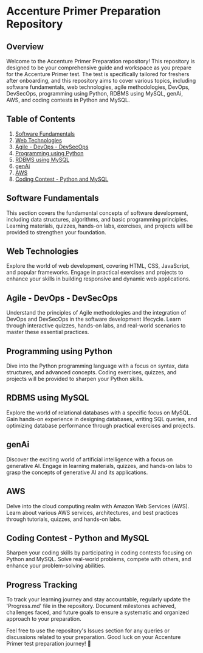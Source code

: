 # Accenture Primer Preparation Repository

## Overview

Welcome to the Accenture Primer Preparation repository! This repository is designed to be your comprehensive guide and workspace as you prepare for the Accenture Primer test. The test is specifically tailored for freshers after onboarding, and this repository aims to cover various topics, including software fundamentals, web technologies, agile methodologies, DevOps, DevSecOps, programming using Python, RDBMS using MySQL, genAi, AWS, and coding contests in Python and MySQL.

## Table of Contents

1. [Software Fundamentals](#software-fundamentals)
2. [Web Technologies](#web-technologies)
3. [Agile - DevOps - DevSecOps](#agile-devops-devsecops)
4. [Programming using Python](#programming-using-python)
5. [RDBMS using MySQL](#rdbms-using-mysql)
6. [genAi](#genai)
7. [AWS](#aws)
8. [Coding Contest - Python and MySQL](#coding-contest-python-and-mysql)

## Software Fundamentals

This section covers the fundamental concepts of software development, including data structures, algorithms, and basic programming principles. Learning materials, quizzes, hands-on labs, exercises, and projects will be provided to strengthen your foundation.

## Web Technologies

Explore the world of web development, covering HTML, CSS, JavaScript, and popular frameworks. Engage in practical exercises and projects to enhance your skills in building responsive and dynamic web applications.

## Agile - DevOps - DevSecOps

Understand the principles of Agile methodologies and the integration of DevOps and DevSecOps in the software development lifecycle. Learn through interactive quizzes, hands-on labs, and real-world scenarios to master these essential practices.

## Programming using Python

Dive into the Python programming language with a focus on syntax, data structures, and advanced concepts. Coding exercises, quizzes, and projects will be provided to sharpen your Python skills.

## RDBMS using MySQL

Explore the world of relational databases with a specific focus on MySQL. Gain hands-on experience in designing databases, writing SQL queries, and optimizing database performance through practical exercises and projects.

## genAi

Discover the exciting world of artificial intelligence with a focus on generative AI. Engage in learning materials, quizzes, and hands-on labs to grasp the concepts of generative AI and its applications.

## AWS

Delve into the cloud computing realm with Amazon Web Services (AWS). Learn about various AWS services, architectures, and best practices through tutorials, quizzes, and hands-on labs.

## Coding Contest - Python and MySQL

Sharpen your coding skills by participating in coding contests focusing on Python and MySQL. Solve real-world problems, compete with others, and enhance your problem-solving abilities.

## Progress Tracking

To track your learning journey and stay accountable, regularly update the 'Progress.md' file in the repository. Document milestones achieved, challenges faced, and future goals to ensure a systematic and organized approach to your preparation.

Feel free to use the repository's Issues section for any queries or discussions related to your preparation. Good luck on your Accenture Primer test preparation journey! 🚀
